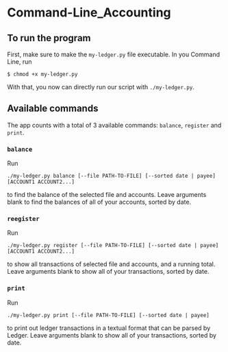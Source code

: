 # Command-Line_Accounting
## To run the program
First, make sure to make the `my-ledger.py` file executable. In you Command Line, run
```
$ chmod +x my-ledger.py
```
With that, you now can directly run our script with `./my-ledger.py`.
## Available commands
The app counts with a total of 3 available commands: `balance`, `register` and `print`.

### `balance`
Run
```
./my-ledger.py balance [--file PATH-TO-FILE] [--sorted date | payee] [ACCOUNT1 ACCOUNT2...]
```
to find the balance of the selected file and accounts. Leave arguments blank to find the balances of all of your accounts, sorted by date.

### `reegister`
Run
```
./my-ledger.py register [--file PATH-TO-FILE] [--sorted date | payee] [ACCOUNT1 ACCOUNT2...]
```
to show all transactions of selected file and accounts, and a running total. Leave arguments blank to show all of your transactions, sorted by date.

### `print`
Run
```
./my-ledger.py print [--file PATH-TO-FILE] [--sorted date | payee]
```
to print out ledger transactions in a textual format that can be parsed by Ledger. Leave arguments blank to show all of your transactions, sorted by date.
